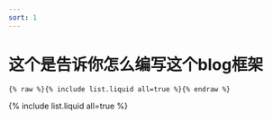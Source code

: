 ```yaml
---
sort: 1
---
```


# 这个是告诉你怎么编写这个blog框架

```
{% raw %}{% include list.liquid all=true %}{% endraw %}
```

{% include list.liquid all=true %}

